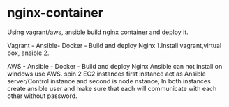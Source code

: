 # nginx-container
Using vagrant/aws, ansible  build nginx container and deploy it.

Vagrant - Ansible- Docker - Build and deploy Nginx
1.Install vagrant,virtual box, ansible
2.




AWS - Ansible - Docker - Build and deploy Nginx
Ansible can not install on windows use AWS.
spin 2 EC2 instances first instance act as Ansible server/Control instance and second is node nstance,
In both instances create ansible user and make sure that each will communicate with each other without password.




